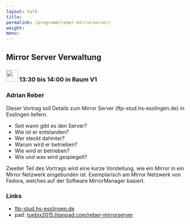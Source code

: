 ```yaml
---
layout: talk
title:
permalink: /programm/reber-mirrorserver/
weight: 
menu:
---
```

## Mirror&nbsp;Server&nbsp;Verwaltung

### <img height = "32" src="../../images/talk.svg"> 13:30 bis 14:00 in Raum V1

### Adrian&nbsp;Reber

Dieser Vortrag soll Details zum Mirror Server (ftp-stud.hs-esslingen.de) in Esslingen liefern.

- Seit wann gibt es den Server?
- Wie ist er entstanden?
- Wer steckt dahinter?
- Warum wird er betrieben?
- Wie wird er betrieben?
- Wie und was wird gespiegelt?

Zweiter Teil des Vortrags wird eine kurze Vorstellung, wie ein Mirror in ein Mirror Netzwerk eingebunden ist.
Exemplarisch am Mirror Netzwerk von Fedora, welches auf der Software MirrorManager basiert.

### Links

- <a href="http://ftp-stud.hs-esslingen.de" target="_blank">ftp-stud.hs-esslingen.de</a>
- pad: <a href="https://tuebix2015.titanpad.com/reber-mirrorserver" target="_blank">tuebix2015.titanpad.com/reber-mirrorserver</a>
